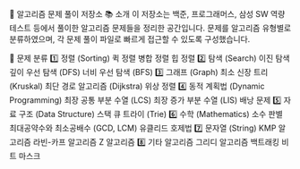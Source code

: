 📝 알고리즘 문제 풀이 저장소
📚 소개
이 저장소는 백준, 프로그래머스, 삼성 SW 역량 테스트 등에서 풀이한 알고리즘 문제들을 정리한 공간입니다. 문제를 알고리즘 유형별로 분류하였으며, 각 문제 풀이 파일로 빠르게 접근할 수 있도록 구성했습니다.

🚀 문제 분류
1️⃣ 정렬 (Sorting)
퀵 정렬
병합 정렬
힙 정렬
2️⃣ 탐색 (Search)
이진 탐색
깊이 우선 탐색 (DFS)
너비 우선 탐색 (BFS)
3️⃣ 그래프 (Graph)
최소 신장 트리 (Kruskal)
최단 경로 알고리즘 (Dijkstra)
위상 정렬
4️⃣ 동적 계획법 (Dynamic Programming)
최장 공통 부분 수열 (LCS)
최장 증가 부분 수열 (LIS)
배낭 문제
5️⃣ 자료 구조 (Data Structure)
스택
큐
트라이 (Trie)
6️⃣ 수학 (Mathematics)
소수 판별
최대공약수와 최소공배수 (GCD, LCM)
유클리드 호제법
7️⃣ 문자열 (String)
KMP 알고리즘
라빈-카프 알고리즘
Z 알고리즘
8️⃣ 기타 알고리즘
그리디 알고리즘
백트래킹
비트 마스크